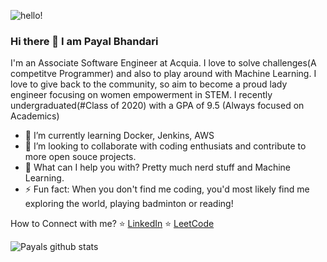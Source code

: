 
![hello!](https://user-images.githubusercontent.com/51235238/97335374-cc39ad80-18a3-11eb-99b9-de6327387e2f.gif)

### Hi there 👋 I am Payal Bhandari

<!--
**Payal-Bhandari/Payal-Bhandari** is a ✨ _special_ ✨ repository because its `README.md` (this file) appears on your GitHub profile.

Here are some ideas to get you started:-->

I'm an Associate Software Engineer at Acquia. I love to solve challenges(A competitve Programmer) and also to play around with Machine Learning. I love to give back to the community, so aim to become a proud lady engineer focusing on women empowerment in STEM. I recently undergraduated(#Class of 2020) with a GPA of 9.5 (Always focused on Academics)

- 🌱 I’m currently learning Docker, Jenkins, AWS
- 👯 I’m looking to collaborate with coding enthusiats and contribute to more open souce projects. 
- 💬 What can I help you with? Pretty much nerd stuff and Machine Learning. 
- ⚡ Fun fact: When you don't find me coding, you'd most likely find me exploring the world, playing badminton or reading!


How to Connect with me?
⭐ [LinkedIn](https://linkedin.com/in/payal-bhandari-a307a8169)
⭐ [LeetCode](https://https://leetcode.com/payalbhandari)



![Payals github stats](https://github-readme-stats.vercel.app/api?username=Payal-Bhandari)
